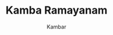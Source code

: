 ---
title: "Kamba Ramayanam"
author: ["Kambar"]
year: 1180
language: ["Tamil"]
genre: ["Epic Poetry", "Religious Literature", "Devotional Poetry"]
description: "Tamil Ramayana composed by Kambar in 12th century, comprising over 10,500 verses. Literary masterpiece that differs significantly from Valmiki's Sanskrit version, emphasizing Tamil cultural aesthetics, emotional depth, and poetic sophistication. Considered pinnacle of medieval Tamil literature, blending devotional fervor with literary excellence. Central to Tamil cultural identity and religious tradition."
collections: ['classical-literature', 'epic-poetry', 'devotional-literature']
sources:
  - name: "Project Madurai (Tamil Text)"
    url: "https://www.projectmadurai.org/pm_etexts/utf8/pmuni0001.html"
    type: "other"
  - name: "Internet Archive (Tamil Complete)"
    url: "https://archive.org/details/kambaramayanam"
    type: "other"
  - name: "Tamil Virtual Academy"
    url: "https://www.tamilvu.org/"
    type: "other"
  - name: "Wikisource Tamil"
    url: "https://ta.wikisource.org/wiki/கம்பராமாயணம்"
    type: "other"
references:
  - name: "Wikipedia: Kambar"
    url: "https://en.wikipedia.org/wiki/Kambar_(poet)"
    type: "wikipedia"
  - name: "Wikipedia: Kamba Ramayanam"
    url: "https://en.wikipedia.org/wiki/Ramavataram"
    type: "wikipedia"
  - name: "Wikipedia: Tamil literature"
    url: "https://en.wikipedia.org/wiki/Tamil_literature"
    type: "wikipedia"
  - name: "Tamil Wikipedia: Kambar"
    url: "https://ta.wikipedia.org/wiki/கம்பர்"
    type: "wikipedia"
  - name: "Open Library: Kamba Ramayanam year"
    url: "https://openlibrary.org/search?q=Kamba+Ramayanam+year+1180+language+Tamil+Kambar"
    type: "other"
featured: false
publishDate: 2025-10-30
tags: ['tamil', 'poetry-collection', 'epic', 'religious']
---